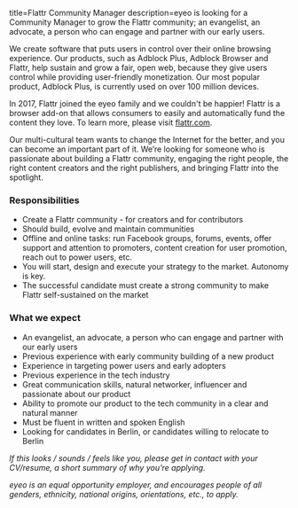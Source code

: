 title=Flattr Community Manager
description=eyeo is looking for a Community Manager to grow the Flattr community; an evangelist, an advocate, a person who can engage and partner with our early users.

<? include jobs/header ?>

We create software that puts users in control over their online browsing experience. Our products, such as Adblock Plus, Adblock Browser and Flattr, help sustain and grow a fair, open web, because they give users control while providing user-friendly monetization. Our most popular product, Adblock Plus, is currently used on over 100 million devices.

In 2017, Flattr joined the eyeo family and we couldn't be happier! Flattr is a browser add-on that allows consumers to easily and automatically fund the content they love. To learn more, please visit [flattr.com](https://flattr.com).

Our multi-cultural team wants to change the Internet for the better, and you can become an important part of it. We’re looking for someone who is passionate about building a Flattr community, engaging the right people, the right content creators and the right publishers, and bringing Flattr into the spotlight. 

### Responsibilities

- Create a Flattr community - for creators and for contributors
- Should build, evolve and maintain communities
- Offline and online tasks: run Facebook groups, forums, events, offer support and attention to promoters, content creation for user promotion, reach out to power users, etc.
- You will start, design and execute your strategy to the market. Autonomy is key.
- The successful candidate must create a strong community to make Flattr self-sustained on the market

### What we expect

- An evangelist, an advocate, a person who can engage and partner with our early users
- Previous experience with early community building of a new product
- Experience in targeting power users and early adopters
- Previous experience in the tech industry
- Great communication skills, natural networker, influencer and passionate about our product
- Ability to promote our product to the tech community in a clear and natural manner
- Must be fluent in written and spoken English
- Looking for candidates in Berlin, or candidates willing to relocate to Berlin

*If this looks / sounds / feels like you, please get in contact with your CV/resume, a short summary of why you’re applying.*

*eyeo is an equal opportunity employer, and encourages people of all genders, ethnicity, national origins, orientations, etc., to apply.*

<? include jobs/footer ?>
